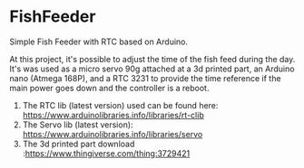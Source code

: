 # FishFeeder
Simple Fish Feeder with  RTC based on Arduino.

At this project, it's possible to adjust the time of the fish feed during the day. 
It's was used as a micro servo 90g attached at a 3d printed part, an Arduino nano (Atmega 168P), and a RTC 3231 to provide the time reference if the main power goes down and the controller is a reboot.

1. The RTC lib (latest version) used can be found here: https://www.arduinolibraries.info/libraries/rt-clib
2. The Servo lib (latest version): https://www.arduinolibraries.info/libraries/servo
3. The 3d printed part download :https://www.thingiverse.com/thing:3729421




